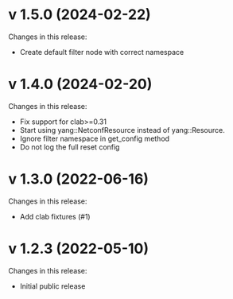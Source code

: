 # v 1.5.0 (2024-02-22)
Changes in this release:
 - Create default filter node with correct namespace

# v 1.4.0 (2024-02-20)
Changes in this release:
 - Fix support for clab>=0.31
 - Start using yang::NetconfResource instead of yang::Resource.
 - Ignore filter namespace in get_config method
 - Do not log the full reset config

# v 1.3.0 (2022-06-16)
Changes in this release:
 - Add clab fixtures (#1)

# v 1.2.3 (2022-05-10)
Changes in this release:

- Initial public release
